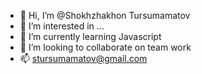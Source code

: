 - 👋 Hi, I’m @Shokhzhakhon Tursumamatov
- 👀 I’m interested in ...
- 🌱 I’m currently learning Javascript 
- 💞️ I’m looking to collaborate on team work
- 📫 stursumamatov@gmail.com

<!---
Shokhzhakhon06/Shokhzhakhon06 is a ✨ special ✨ repository because its `README.md` (this file) appears on your GitHub profile.
You can click the Preview link to take a look at your changes.
--->
